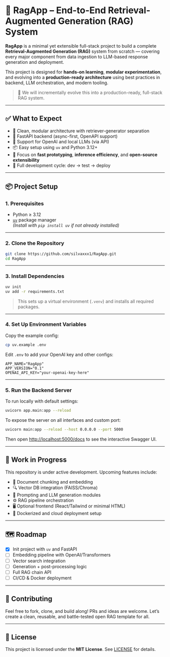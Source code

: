 # 🧠 RagApp – End-to-End Retrieval-Augmented Generation (RAG) System

**RagApp** is a minimal yet extensible full-stack project to build a complete **Retrieval-Augmented Generation (RAG)** system from scratch — covering every major component from data ingestion to LLM-based response generation and deployment.

This project is designed for **hands-on learning**, **modular experimentation**, and evolving into a **production-ready architecture** using best practices in backend, LLM orchestration, and modern tooling.

> 🔧 We will incrementally evolve this into a production-ready, full-stack RAG system.

---

## ✅ What to Expect

- 🔎 Clean, modular architecture with retriever-generator separation  
- 🚀 FastAPI backend (async-first, OpenAPI support)  
- 🧠 Support for OpenAI and local LLMs (via API)  
- 📦 Easy setup using `uv` and Python 3.12+  
- 🧪 Focus on **fast prototyping**, **inference efficiency**, and **open-source extensibility**  
- 🔁 Full development cycle: dev → test → deploy  

---

## 📦 Project Setup

### 1. Prerequisites

- Python ≥ 3.12  
- [`uv`](https://github.com/astral-sh/uv) package manager  
  *(Install with `pip install uv` if not already installed)*

---

### 2. Clone the Repository

```bash
git clone https://github.com/silvaxxx1/RagApp.git
cd RagApp
````

---

### 3. Install Dependencies

```bash
uv init
uv add -r requirements.txt
```

> This sets up a virtual environment (`.venv`) and installs all required packages.

---

### 4. Set Up Environment Variables

Copy the example config:

```bash
cp uv.example .env
```

Edit `.env` to add your OpenAI key and other configs:

```env
APP_NAME="RagApp"
APP_VERSION="0.1"
OPENAI_API_KEY="your-openai-key-here"
```

---

### 5. Run the Backend Server

To run locally with default settings:

```bash
uvicorn app.main:app --reload
```

To expose the server on all interfaces and custom port:

```bash
uvicorn main:app --reload --host 0.0.0.0 --port 5000
```

Then open [http://localhost:5000/docs](http://localhost:5000/docs) to see the interactive Swagger UI.

---

## 📌 Work in Progress

This repository is under active development. Upcoming features include:

* 📄 Document chunking and embedding
* 🔍 Vector DB integration (FAISS/Chroma)
* 🧠 Prompting and LLM generation modules
* ⚙️ RAG pipeline orchestration
* 🖥️ Optional frontend (React/Tailwind or minimal HTML)
* 🚀 Dockerized and cloud deployment setup

---

## 🗺️ Roadmap

* [x] Init project with `uv` and FastAPI
* [ ] Embedding pipeline with OpenAI/Transformers
* [ ] Vector search integration
* [ ] Generation + post-processing logic
* [ ] Full RAG chain API
* [ ] CI/CD & Docker deployment

---

## 🤝 Contributing

Feel free to fork, clone, and build along! PRs and ideas are welcome.
Let’s create a clean, reusable, and battle-tested open RAG template for all.

---

## 📄 License

This project is licensed under the **MIT License**. See [LICENSE](./LICENSE) for details.


